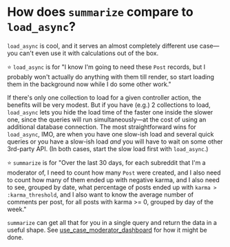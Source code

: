 # How does `summarize` compare to `load_async`?

`load_async` is cool, and it serves an almost completely different use case—you can't even use it with calculations out of the box.

⭐️ `load_async` is for "I know I'm going to need these `Post` records, but I probably won't actually do anything with them till render, so start loading them in the background now while I do some other work."

If there's only one collection to load for a given controller action, the benefits will be very modest. But if you have (e.g.) 2 collections to load, `load_async` lets you hide the load time of the faster one inside the slower one, since the queries will run simultaneously—at the cost of using an additional database connection. The most straightforward wins for `load_async`, IMO, are when you have one slow-ish load and several quick queries or you have a slow-ish load *and* you will have to wait on some other 3rd-party API. (In both cases, start the slow load first with `load_async`.)

⭐️ `summarize` is for "Over the last 30 days, for each subreddit that I'm a moderator of, I need to count how many `Post` were created, and I also need to count how many of them ended up with negative karma, and I also need to see, grouped by date, what percentage of posts ended up with `karma > :karma_threshold`, and I also want to know the average number of comments per post, for all posts with karma >= 0, grouped by day of the week."

`summarize` can get all that for you in a single query and return the data in a useful shape. See [use_case_moderator_dashboard](./use_case_moderator_dashboard.md) for how it might be done.
